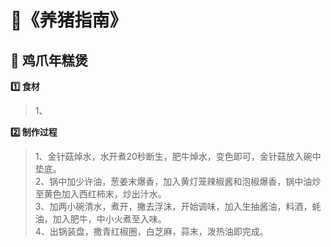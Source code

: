 # 📒《养猪指南》

## 🥩 鸡爪年糕煲 
**1️⃣ 食材**
> 1、

**2️⃣ 制作过程**
>1、金针菇焯水，水开煮20秒断生，肥牛焯水，变色即可，金针菇放入碗中垫底。    
>2、锅中加少许油，葱姜末爆香，加入黄灯笼辣椒酱和泡椒爆香，锅中油炒至黄色加入西红柿末，炒出汁水。    
>3、加两小碗清水，煮开，撇去浮沫，开始调味，加入生抽酱油，料酒，蚝油，加入肥牛，中小火煮至入味。    
>4、出锅装盘，撒青红椒圈，白芝麻，蒜末，泼热油即完成。


